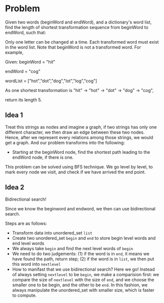 # Problem

Given two words (beginWord and endWord), and a dictionary's word list, find the length of shortest transformation sequence from beginWord to endWord, such that:

Only one letter can be changed at a time.
Each transformed word must exist in the word list. Note that beginWord is not a transformed word.
For example,

Given:
beginWord = "hit"

endWord = "cog"

wordList = ["hot","dot","dog","lot","log","cog"]

As one shortest transformation is "hit" -> "hot" -> "dot" -> "dog" -> "cog",

return its length 5.

## Idea 1

Treat this strings as nodes and imagine a graph, if two strings has only one different character, we then draw an edge between these two nodes.
Hence, after we represent every relations among those strings, we would get a graph. And our problem transforms into the following:

* Starting at the beginWord node, find the shortest path leading to the endWord node, if there is one.

This problem can be solved using BFS technique. We go level by level, to mark every node we visit, and check if we have arrived the end point.

## Idea 2

Bidirectional search!

Since we know the beginword and endword, we then can use bidirectional search. 

Steps are as follows:
* Transform data into unordered_set `list`
* Create two unordered_set `begin` and `end` to store begin level words and end level words
* We always take `begin` and find the next level words of `begin`
* We need to do two judgements: (1) if the word is in `end`, it means we have found the path, return step; (2) if the word is in `list`,
we then put this word into `nextlevel`
* How to manifast that we use bidirectional search? Here we go! Instead of always setting `nextlevel` to be `begin`, we make a comparision first: we compare the size of `nextlevel` with the size of `end`, and we choose the smaller one to be begin, and the other to be `end`. In this fashion, we always manipulate the unordered_set with smaller size, which is faster to compute.

